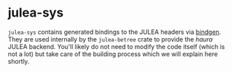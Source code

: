 # julea-sys

`julea-sys` contains generated bindings to the JULEA headers via
[bindgen](https://lib.rs/crates/bindgen). They are used internally by the
`julea-betree` crate to provide the *haura* JULEA backend. You'll likely do not
need to modify the code itself (which is not a lot) but take care of the
building process which we will explain here shortly.
